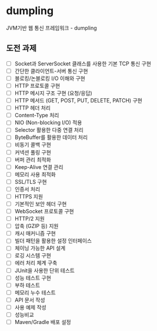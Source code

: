 # dumpling
JVM기반 웹 통신 프레임워크 - dumpling

## 도전 과제
- [ ] Socket과 ServerSocket 클래스를 사용한 기본 TCP 통신 구현
- [ ] 간단한 클라이언트-서버 통신 구현
- [ ] 블로킹/논블로킹 I/O 이해와 구현
- [ ] HTTP 프로토콜 구현
- [ ] HTTP 메시지 구조 구현 (요청/응답)
- [ ] HTTP 메서드 (GET, POST, PUT, DELETE, PATCH) 구현
- [ ] HTTP 헤더 처리
- [ ] Content-Type 처리
- [ ] NIO (Non-blocking I/O) 적용
- [ ] Selector 활용한 다중 연결 처리
- [ ] ByteBuffer를 활용한 데이터 처리
- [ ] 비동기 콜백 구현
- [ ] 커넥션 풀링 구현
- [ ] 버퍼 관리 최적화
- [ ] Keep-Alive 연결 관리
- [ ] 메모리 사용 최적화
- [ ] SSL/TLS 구현
- [ ] 인증서 처리
- [ ] HTTPS 지원
- [ ] 기본적인 보안 헤더 구현
- [ ] WebSocket 프로토콜 구현
- [ ] HTTP/2 지원
- [ ] 압축 (GZIP 등) 지원
- [ ] 캐시 매커니즘 구현
- [ ] 빌더 패턴을 활용한 설정 인터페이스
- [ ] 체이닝 가능한 API 설계
- [ ] 로깅 시스템 구현
- [ ] 에러 처리 체계 구축
- [ ] JUnit을 사용한 단위 테스트
- [ ] 성능 테스트 구현
- [ ] 부하 테스트
- [ ] 메모리 누수 테스트
- [ ] API 문서 작성
- [ ] 사용 예제 작성
- [ ] 성능비교
- [ ] Maven/Gradle 배포 설정

